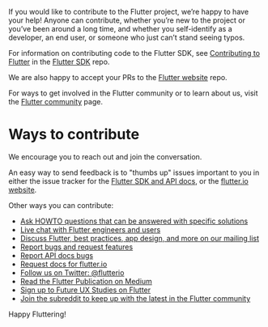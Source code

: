 
If you would like to contribute to the Flutter project,
we’re happy to have your help! Anyone can contribute, whether you’re new to
the project or you’ve been around a long time, and whether you self-identify
as a developer, an end user, or someone who just can’t stand seeing typos.

For information on contributing code to the Flutter SDK, see
[Contributing to Flutter](https://github.com/flutter/flutter/blob/master/CONTRIBUTING.md)
in the [Flutter SDK](https://github.com/flutter/flutter) repo.

We are also happy to accept your PRs to the
[Flutter website](https://github.com/flutter/website/) repo.

For ways to get involved in the Flutter community or to learn about us,
visit the [Flutter community](/community) page.

# Ways to contribute

We encourage you to reach out and join the conversation.

An easy way to send feedback is to "thumbs up" issues important to you
in either the issue tracker for the [Flutter SDK and API docs][issues],
or the [flutter.io website][doc-issues].

Other ways you can contribute:

* [Ask HOWTO questions that can be answered with specific solutions][so]
* [Live chat with Flutter engineers and users][gitter]
* [Discuss Flutter, best practices, app design, and more on our
   mailing list][mailinglist]
* [Report bugs and request features][issues]
* [Report API docs bugs][issues]
* [Request docs for flutter.io][doc-issues]
* [Follow us on Twitter: @flutterio](https://twitter.com/flutterio/)
* [Read the Flutter Publication on Medium](https://medium.com/flutter-io)
* [Sign up to Future UX Studies on Flutter](/research-signup)
* [Join the subreddit to keep up with the latest in the Flutter
   community][reddit]

Happy Fluttering!

[issues]: https://github.com/flutter/flutter/issues
[doc-issues]: https://github.com/flutter/website/issues
[so]: https://stackoverflow.com/tags/flutter
[mailinglist]: https://groups.google.com/d/forum/flutter-dev
[gitter]: https://gitter.im/flutter/flutter
[reddit]: https://www.reddit.com/r/FlutterDev
